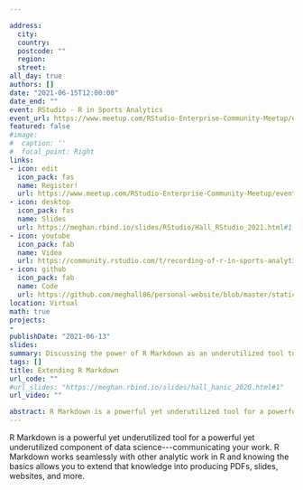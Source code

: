```yaml
---

address:
  city: 
  country: 
  postcode: ""
  region: 
  street: 
all_day: true
authors: []
date: "2021-06-15T12:00:00"
date_end: ""
event: RStudio - R in Sports Analytics
event_url: https://www.meetup.com/RStudio-Enterprise-Community-Meetup/events/275970007/
featured: false
#image:
#  caption: ''
#  focal_point: Right
links:
- icon: edit
  icon_pack: fas
  name: Register!
  url: https://www.meetup.com/RStudio-Enterprise-Community-Meetup/events/275970007/
- icon: desktop
  icon_pack: fas
  name: Slides
  url: https://meghan.rbind.io/slides/RStudio/Hall_RStudio_2021.html#1
- icon: youtube
  icon_pack: fab
  name: Video
  url: https://community.rstudio.com/t/recording-of-r-in-sports-analytics-rstudio-enterprise-community-meetup/107551
- icon: github
  icon_pack: fab
  name: Code
  url: https://github.com/meghall06/personal-website/blob/master/static/slides/RStudio/Hall_RStudio_2021.Rmd
location: Virtual
math: true
projects:
- 
publishDate: "2021-06-13"
slides: 
summary: Discussing the power of R Markdown as an underutilized tool to communicate your analyses through PDFs, slides, and websites.
tags: []
title: Extending R Markdown
url_code: ""
#url_slides: "https://meghan.rbind.io/slides/hall_hanic_2020.html#1"
url_video: ""

abstract: R Markdown is a powerful yet underutilized tool for a powerful yet underutilized component of data science---communicating your work. R Markdown works seamlessly with other analytic work in R and knowing the basics allows you to extend that knowledge into producing PDFs, slides, websites, and more. The slides are available at the link above and also [**here**](https://meghan.rbind.io/slides/RStudio/Hall_RStudio_2021.html#1). Recorded video of the talk is available [**here**](https://community.rstudio.com/t/recording-of-r-in-sports-analytics-rstudio-enterprise-community-meetup/107551) and raw code for the slides is [**here**](https://github.com/meghall06/personal-website/blob/master/static/slides/RStudio/Hall_RStudio_2021.Rmd).
---
```


R Markdown is a powerful yet underutilized tool for a powerful yet underutilized component of data science---communicating your work. R Markdown works seamlessly with other analytic work in R and knowing the basics allows you to extend that knowledge into producing PDFs, slides, websites, and more.


